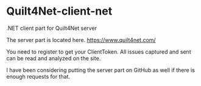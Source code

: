 Quilt4Net-client-net
====================

.NET client part for Quilt4Net server

The server part is located here.
https://www.quilt4net.com/

You need to register to get your ClientToken. All issues captured and sent can be read and analyzed on the site.

I have been considering putting the server part on GitHub as well if there is enough requests for that.